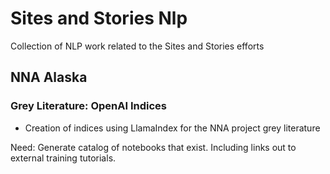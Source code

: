 # Sites and Stories Nlp
Collection of NLP work related to the Sites and Stories efforts

## NNA Alaska
### Grey Literature: OpenAI Indices
* Creation of indices using LlamaIndex for the NNA project grey literature

Need:
Generate catalog of notebooks that exist.  Including links out to external training tutorials.
